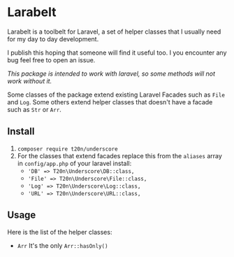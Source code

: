 # Larabelt 

Larabelt is a toolbelt for Laravel, a set of helper classes that I usually need for my day to day development.

I publish this hoping that someone will find it useful too. I you encounter any bug feel free to open an issue.

_This package is intended to work with laravel, so some methods will not work without it._

Some classes of the package extend existing Laravel Facades such as `File` and `Log`. Some others extend helper classes that doesn't have a facade such as `Str` or `Arr`.



## Install

1. `composer require t20n/underscore`
2. For the classes that extend facades replace this from the `aliases` array in `config/app.php` of your laravel install:
	- `'DB' => T20n\Underscore\DB::class,`
	- `'File' => T20n\Underscore\File::class,`
	- `'Log' => T20n\Underscore\Log::class,`
	- `'URL' => T20n\Underscore\URL::class,`

## Usage

Here is the list of the helper classes:
- `Arr`
	It's the only
	`Arr::hasOnly()`